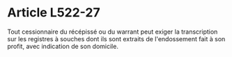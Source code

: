 # Article L522-27

Tout cessionnaire du récépissé ou du warrant peut exiger la transcription sur les registres à souches dont ils sont extraits de l'endossement fait à son profit, avec indication de son domicile.